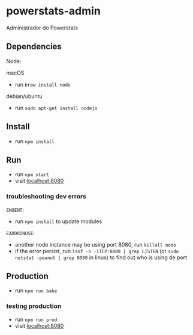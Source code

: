 # powerstats-admin
Administrador do Powerstats

## Dependencies
Node:

macOS
- run `brew install node`

debian/ubuntu
- run `sudo apt-get install nodejs`



## Install
- run `npm install`



## Run
- run `npm start`
- visit [localhost:8080](http://localhost:8080/)

### troubleshooting dev errors
`ENOENT`:
- run `npm install` to update modules

`EADDRINUSE`:
- another node instance may be using port 8080, run `killall node`
- if the error persist, run `lsof -n -iTCP:8080 | grep LISTEN` (or `sudo netstat -peanut | grep 8080` in linux) to find out who is using de port



## Production
- run `npm run bake`

### testing production
- run `npm run prod`
- visit [localhost:8080](http://localhost:8080/)
